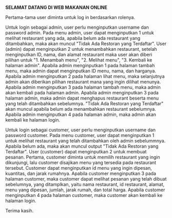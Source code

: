 <h><b>SELAMAT DATANG DI WEB MAKANAN ONLINE</b></h1>

<p>
Pertama-tama user diminta untuk log in berdasarkan rolenya. 
</p>

<p>
Untuk login sebagai admin, user perlu menginputkan username dan password admin.
Pada menu admin, user dapat menginputkan 1 untuk melihat restaurant yang ada, apabila belum ada restaurant yang ditambahkan, maka akan muncul "Tidak Ada Restoran yang Terdaftar". 
User (admin) dapat menginputkan 2 untuk menambahkan restaurant, setelah menginputkan ID, nama, dan alamat restaurant maka user akan diberi pilihan untuk "1. Menambah menu", "2. Melihat menu", "3. Kembali ke halaman admin". Apabila admin menginputkan 1 pada halaman tambah menu, maka admin dapat menginputkan ID menu, nama, dan harganya. Apabila admin menginputkan 2 pada halaman lihat menu, maka selanjutnya admin akan diberikan pilihan restaurant mana yang ingin dilihat menunya. Apabila admin menginputkan 3 pada halaman tambah menu, maka admin akan kembali pada halaman admin.
Apabila admin menginputkan 3 pada halaman admin, maka admin dapat menghapus restaurant beserta menu yang telah ditambahkan sebelumnya. "Tidak Ada Restoran yang Terdaftar" akan muncul apabila belum ada menambahkan restaurant sebelumnya.
Apabila admin menginputkan 4 pada halaman admin, maka admin akan kembali ke halaman login.
</p>

<p>
Untuk login sebagai customer, user perlu menginputkan username dan password customer. 
Pada menu customer, user dapat menginputkan 1 untuk melihat restaurant yang telah ditambahkan oleh admin sebelummnya. Apabila belum ada, maka akan muncul output "Tidak Ada Restoran yang Terdaftar". 
User (customer) dapat menginputkan 2 untuk membuat pesanan. Pertama, customer diminta untuk memilih restaurant yang ingin dikunjungi, lalu customer disajikan menu yang tersedia pada restaurant tersebut. Customer dapat menginputkan id menu yang ingin dipesan, kuantitas, dan jarak rumahnya.
Apabila customer menginputkan 3 pada halaman customer, maka customer dapat melihat pesanan yang telah dibuat sebelumnya, yang ditamplkan, yaitu nama restaurant, id restaurant, alamat, menu yang dipesan, jumlah, jarak rumah, dan total harga.
Apabila customer menginputkan 4 pada halaman customer, maka customer akan kembali ke halaman login.
</p>

Terima kasih.
